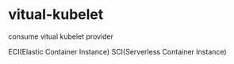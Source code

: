 # vitual-kubelet
consume  vitual kubelet provider

ECI(Elastic Container Instance) 
SCI(Serverless Container Instance) 

